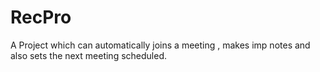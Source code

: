 # RecPro
A Project which can automatically joins a meeting , makes imp notes and also sets the next meeting scheduled.
